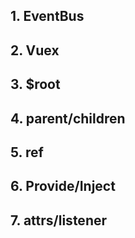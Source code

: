 ## 1. EventBus

## 2. Vuex

## 3. $root

## 4. parent/children

## 5. ref

## 6. Provide/Inject

## 7. attrs/listener

## 